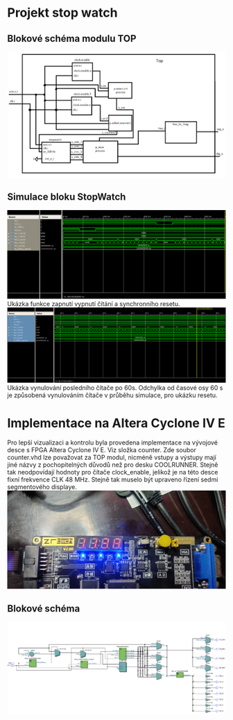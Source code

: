 # Projekt stop watch

## Blokové schéma modulu TOP

![Blokové schéma](image.png)

## Simulace bloku StopWatch

![Simulace1](simulace_enable.PNG)
Ukázka funkce zapnutí vypnutí čítání a synchronního resetu.
![Simulace1](simulace_reset.PNG)
Ukázka vynulování posledního čítače po 60s. Odchylka od časové osy 60 s je způsobená vynulováním čítače v průběhu simulace, pro ukázku resetu.
# Implementace na Altera Cyclone IV E
Pro lepší vizualizaci a kontrolu byla provedena implementace na vývojové desce s FPGA Altera Cyclone IV E. Viz složka counter. Zde soubor counter.vhd lze považovat za TOP modul, nicméně vstupy a výstupy mají jiné názvy z pochopitelných důvodů než pro desku COOLRUNNER. Stejně tak neodpovídají hodnoty pro čítače clock_enable, jelikož je na této desce fixní frekvence CLK 48 MHz. Stejně tak muselo být upraveno řízení sedmi segmentového displaye.
![Ukazka](IMG_20200319_182916.jpg)

## Blokové schéma
![Blokové schéma](blok.PNG)

